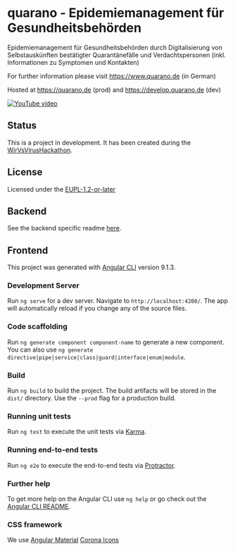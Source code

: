 # quarano - Epidemiemanagement für Gesundheitsbehörden

Epidemiemanagement für Gesundheitsbehörden durch Digitalisierung von Selbstauskünften bestätigter Quarantänefälle und Verdachtspersonen (inkl. Informationen zu Symptomen und Kontakten)

For further information please visit <https://www.quarano.de> (in German)

Hosted at <https://quarano.de> (prod) and <https://develop.quarano.de> (dev)

[![YouTube video](https://img.youtube.com/vi/3xkOvTBZ4ps/0.jpg)](https://www.youtube.com/watch?v=3xkOvTBZ4ps)

## Status

This is a project in development. It has been created during the [WirVsVirusHackathon](https://wirvsvirushackathon.org/).

## License

Licensed under the [EUPL-1.2-or-later](https://github.com/coronareportteam/coronareport/blob/develop/LICENSE)

## Backend

See the backend specific readme [here](backend/readme.adoc).

## Frontend

This project was generated with [Angular CLI](https://github.com/angular/angular-cli) version 9.1.3.

### Development Server

Run `ng serve` for a dev server. Navigate to `http://localhost:4200/`. The app will automatically reload if you change any of the source files.

### Code scaffolding

Run `ng generate component component-name` to generate a new component. You can also use `ng generate directive|pipe|service|class|guard|interface|enum|module`.

### Build

Run `ng build` to build the project. The build artifacts will be stored in the `dist/` directory. Use the `--prod` flag for a production build.

### Running unit tests

Run `ng test` to execute the unit tests via [Karma](https://karma-runner.github.io).

### Running end-to-end tests

Run `ng e2e` to execute the end-to-end tests via [Protractor](http://www.protractortest.org/).

### Further help

To get more help on the Angular CLI use `ng help` or go check out the [Angular CLI README](https://github.com/angular/angular-cli/blob/master/README.md).

### CSS framework

We use [Angular Material](https://v7.material.angular.io)
[Corona Icons](https://icon-icons.com/de/pack/Coronavirus/2364)
